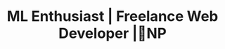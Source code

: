 <p align="center">
  <strong><font size="+3">ML Enthusiast | Freelance Web Developer |📍NP</font></strong>
</p>
